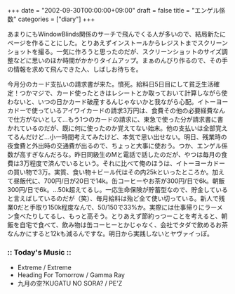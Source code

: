 +++
date = "2002-09-30T00:00:00+09:00"
draft = false
title = "エンゲル係数"
categories = ["diary"]
+++

あまりにもWindowBlinds関係のサーチで飛んでくる人が多いので、結局新たにページを作ることにした。とりあえずインストールからレジストまでスクリーンショットを撮る。一気に作ろうと思ったのだが、スクリーンショットのサイズ調整などに思いのほか時間がかかりタイムアップ。まぁのんびり作るので、その手の情報を求めて飛んできた人、しばしお待ちを。

今月分のカード支払いの請求書が来た。憤死。給料日5日目にして貧乏生活確定！つかマジで、カード使ったときはレシートとか取っておいて計算しながら使わないと、いつの日かカード破産するんじゃないかと我ながら心配。イトーヨーカドーで使っているアイワイカードの請求3万円は、食費その他の必要経費なんで仕方がないとして...もう1つのカードの請求に、東急で使った分が請求書に書かれているのだが、既に何に使ったのか覚えてない始末。他の支払いは全部覚えてるんだけど...小一時間考えてみたけど、本気で思い出せない。明日、残業時の夜食費と外出時の交通費が出るので、ちょっと大事に使おう。つか、エンゲル係数が高すぎなんだろな。昨日同級生のMと電話で話したのだが、やつは毎月の食費は3万程度で済んでいるという。それに比べて俺のほうは、イトーヨーカドーの買い物で3万。実質、食い物＋ビール代はその内25kといったところか。加えて昼飯代に、700円/日が20日で14k。缶コーヒーやお茶が300円/日で6k。朝飯300円/日で6k。...50k超えてるし。一応生命保険が貯蓄型なので、貯金していると言えばしているのだが（笑）、毎月給料は殆ど全て使い切っている。新人で残業0だと手取り150k程度なんで、50/150で33%か。実際には仕事帰りにラーメン食べたりしてるし、もっと高そう。とりあえず節約っつーことを考えると、朝飯を自宅で食べて、飲み物は缶コーヒーとかじゃなく、会社でタダで飲めるお茶なんかにすると12kも減るんですな。明日から実践しないとヤヴァイっぽ。

<h3>:: Today's Music ::</h3>
<ul>
<li>Extreme / Extreme</li>
<li>Heading For Tomorrow / Gamma Ray</li>
<li>九月の空?KUGATU NO SORA? / PE'Z</li>
</ul>
